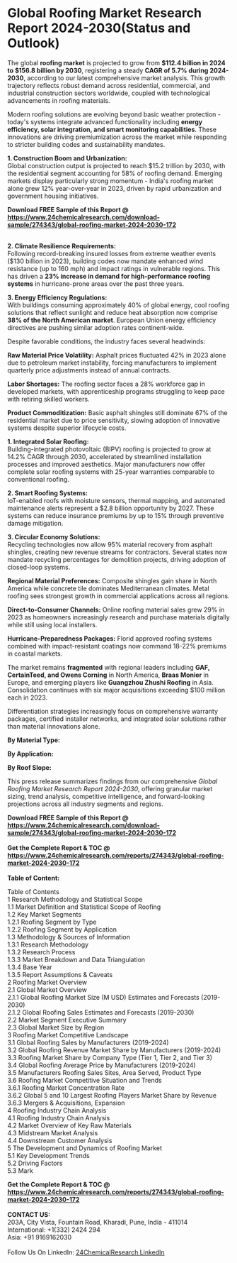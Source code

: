 <h1>Global Roofing Market Research Report 2024-2030(Status and Outlook)</h1><p>The global <strong>roofing market</strong> is projected to grow from <strong>$112.4 billion in 2024 to $156.8 billion by 2030</strong>, registering a steady <strong>CAGR of 5.7% during 2024-2030</strong>, according to our latest comprehensive market analysis. This growth trajectory reflects robust demand across residential, commercial, and industrial construction sectors worldwide, coupled with technological advancements in roofing materials.</p><p>Modern roofing solutions are evolving beyond basic weather protection - today's systems integrate advanced functionality including <strong>energy efficiency, solar integration, and smart monitoring capabilities</strong>. These innovations are driving premiumization across the market while responding to stricter building codes and sustainability mandates.</p><p><strong>1. Construction Boom and Urbanization:</strong><br>
Global construction output is projected to reach $15.2 trillion by 2030, with the residential segment accounting for 58% of roofing demand. Emerging markets display particularly strong momentum - India's roofing market alone grew 12% year-over-year in 2023, driven by rapid urbanization and government housing initiatives.</p><div><b>Download FREE Sample of this Report @ 
            <a href="https://www.24chemicalresearch.com/download-sample/274343/global-roofing-market-2024-2030-172">
            https://www.24chemicalresearch.com/download-sample/274343/global-roofing-market-2024-2030-172</a></b></div><br><p><strong>2. Climate Resilience Requirements:</strong><br>
Following record-breaking insured losses from extreme weather events ($130 billion in 2023), building codes now mandate enhanced wind resistance (up to 160 mph) and impact ratings in vulnerable regions. This has driven a <strong>23% increase in demand for high-performance roofing systems</strong> in hurricane-prone areas over the past three years.</p><p><strong>3. Energy Efficiency Regulations:</strong><br>
With buildings consuming approximately 40% of global energy, cool roofing solutions that reflect sunlight and reduce heat absorption now comprise <strong>38% of the North American market</strong>. European Union energy efficiency directives are pushing similar adoption rates continent-wide.</p><p>Despite favorable conditions, the industry faces several headwinds:</p><p><strong>Raw Material Price Volatility:</strong> Asphalt prices fluctuated 42% in 2023 alone due to petroleum market instability, forcing manufacturers to implement quarterly price adjustments instead of annual contracts.</p><p><strong>Labor Shortages:</strong> The roofing sector faces a 28% workforce gap in developed markets, with apprenticeship programs struggling to keep pace with retiring skilled workers.</p><p><strong>Product Commoditization:</strong> Basic asphalt shingles still dominate 67% of the residential market due to price sensitivity, slowing adoption of innovative systems despite superior lifecycle costs.</p><p><strong>1. Integrated Solar Roofing:</strong><br>
Building-integrated photovoltaic (BIPV) roofing is projected to grow at 14.2% CAGR through 2030, accelerated by streamlined installation processes and improved aesthetics. Major manufacturers now offer complete solar roofing systems with 25-year warranties comparable to conventional roofing.</p><p><strong>2. Smart Roofing Systems:</strong><br>
IoT-enabled roofs with moisture sensors, thermal mapping, and automated maintenance alerts represent a $2.8 billion opportunity by 2027. These systems can reduce insurance premiums by up to 15% through preventive damage mitigation.</p><p><strong>3. Circular Economy Solutions:</strong><br>
Recycling technologies now allow 95% material recovery from asphalt shingles, creating new revenue streams for contractors. Several states now mandate recycling percentages for demolition projects, driving adoption of closed-loop systems.</p><p><strong>Regional Material Preferences:</strong> Composite shingles gain share in North America while concrete tile dominates Mediterranean climates. Metal roofing sees strongest growth in commercial applications across all regions.</p><p><strong>Direct-to-Consumer Channels:</strong> Online roofing material sales grew 29% in 2023 as homeowners increasingly research and purchase materials digitally while still using local installers.</p><p><strong>Hurricane-Preparedness Packages:</strong> Florid approved roofing systems combined with impact-resistant coatings now command 18-22% premiums in coastal markets.</p><p>The market remains <strong>fragmented</strong> with regional leaders including <strong>GAF, CertainTeed, and Owens Corning</strong> in North America, <strong>Braas Monier</strong> in Europe, and emerging players like <strong>Guangzhou Zhushi Roofing</strong> in Asia. Consolidation continues with six major acquisitions exceeding $100 million each in 2023.</p><p>Differentiation strategies increasingly focus on comprehensive warranty packages, certified installer networks, and integrated solar solutions rather than material innovations alone.</p><p><strong>By Material Type:</strong></p><p><strong>By Application:</strong></p><p><strong>By Roof Slope:</strong></p><p>This press release summarizes findings from our comprehensive <em>Global Roofing Market Research Report 2024-2030</em>, offering granular market sizing, trend analysis, competitive intelligence, and forward-looking projections across all industry segments and regions.</p><div><b>Download FREE Sample of this Report @ 
            <a href="https://www.24chemicalresearch.com/download-sample/274343/global-roofing-market-2024-2030-172">
            https://www.24chemicalresearch.com/download-sample/274343/global-roofing-market-2024-2030-172</a></b></div><br><div><b>Get the Complete Report & TOC @ 
            <a href="https://www.24chemicalresearch.com/reports/274343/global-roofing-market-2024-2030-172">
            https://www.24chemicalresearch.com/reports/274343/global-roofing-market-2024-2030-172</a></b></div><br>
            <b>Table of Content:</b><p>Table of Contents<br />
1 Research Methodology and Statistical Scope<br />
1.1 Market Definition and Statistical Scope of Roofing<br />
1.2 Key Market Segments<br />
1.2.1 Roofing Segment by Type<br />
1.2.2 Roofing Segment by Application<br />
1.3 Methodology & Sources of Information<br />
1.3.1 Research Methodology<br />
1.3.2 Research Process<br />
1.3.3 Market Breakdown and Data Triangulation<br />
1.3.4 Base Year<br />
1.3.5 Report Assumptions & Caveats<br />
2 Roofing Market Overview<br />
2.1 Global Market Overview<br />
2.1.1 Global Roofing Market Size (M USD) Estimates and Forecasts (2019-2030)<br />
2.1.2 Global Roofing Sales Estimates and Forecasts (2019-2030)<br />
2.2 Market Segment Executive Summary<br />
2.3 Global Market Size by Region<br />
3 Roofing Market Competitive Landscape<br />
3.1 Global Roofing Sales by Manufacturers (2019-2024)<br />
3.2 Global Roofing Revenue Market Share by Manufacturers (2019-2024)<br />
3.3 Roofing Market Share by Company Type (Tier 1, Tier 2, and Tier 3)<br />
3.4 Global Roofing Average Price by Manufacturers (2019-2024)<br />
3.5 Manufacturers Roofing Sales Sites, Area Served, Product Type<br />
3.6 Roofing Market Competitive Situation and Trends<br />
3.6.1 Roofing Market Concentration Rate<br />
3.6.2 Global 5 and 10 Largest Roofing Players Market Share by Revenue<br />
3.6.3 Mergers & Acquisitions, Expansion<br />
4 Roofing Industry Chain Analysis<br />
4.1 Roofing Industry Chain Analysis<br />
4.2 Market Overview of Key Raw Materials<br />
4.3 Midstream Market Analysis<br />
4.4 Downstream Customer Analysis<br />
5 The Development and Dynamics of Roofing Market <br />
5.1 Key Development Trends<br />
5.2 Driving Factors<br />
5.3 Mark</p><div><b>Get the Complete Report & TOC @ 
            <a href="https://www.24chemicalresearch.com/reports/274343/global-roofing-market-2024-2030-172">
            https://www.24chemicalresearch.com/reports/274343/global-roofing-market-2024-2030-172</a></b></div><br><b>CONTACT US:</b><br>
            203A, City Vista, Fountain Road, Kharadi, Pune, India - 411014<br>
            International: +1(332) 2424 294<br>
            Asia: +91 9169162030 <br><br>
            Follow Us On LinkedIn: <a href="https://www.linkedin.com/company/24chemicalresearch/">24ChemicalResearch LinkedIn</a>